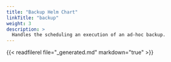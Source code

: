 ```yaml
---
title: "Backup Helm Chart"
linkTitle: "backup"
weight: 3
description: >
  Handles the scheduling an execution of an ad-hoc backup.
---
```


{{< readfilerel file="_generated.md" markdown="true" >}}

